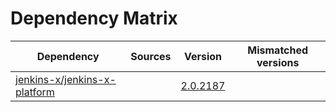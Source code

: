 # Dependency Matrix

Dependency | Sources | Version | Mismatched versions
---------- | ------- | ------- | -------------------
[jenkins-x/jenkins-x-platform](https://github.com/jenkins-x/jenkins-x-platform) |  | [2.0.2187](https://github.com/jenkins-x/jenkins-x-platform/releases/tag/v2.0.2187) | 
